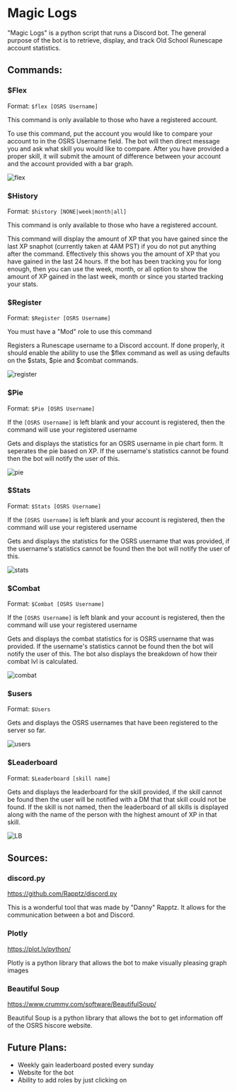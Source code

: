 # Magic Logs
"Magic Logs" is a python script that runs a Discord bot. The general purpose of the bot is to retrieve, display, and track Old School Runescape account statistics.  

## Commands:
### $Flex
Format: `$flex [OSRS Username]`

This command is only available to those who have a registered account.

To use this command, put the account you would like to compare your account to in the OSRS Username field. The bot will then direct message you and ask what skill you would like to compare. After you have provided a proper skill, it will submit the amount of difference between your account and the account provided with a bar graph.

![flex](https://i.imgur.com/dJxtczj.png)
### $History
Format: `$history [NONE|week|month|all]`

This command is only available to those who have a registered account.

This command will display the amount of XP that you have gained since the last XP snaphot (currently taken at 4AM PST) if you do not put anything after the command. Effectively this shows you the amount of XP that you have gained in the last 24 hours. If the bot has been tracking you for long enough, then you can use the week, month, or all option to show the amount of XP gained in the last week, month or since you started tracking your stats.

### $Register
Format: `$Register [OSRS Username]`

You must have a "Mod" role to use this command

Registers a Runescape username to a Discord account. If done properly, it should enable the ability to use the $flex command as well as using defaults on the $stats, $pie and $combat commands.

![register](https://i.imgur.com/BTjCDFJ.png)
### $Pie
Format: `$Pie [OSRS Username]`

If the `[OSRS Username]` is left blank and your account is registered, then the command will use your registered username

Gets and displays the statistics for an OSRS username in pie chart form. It seperates the pie based on XP. If the username's statistics cannot be found then the bot will notify the user of this.

![pie](https://i.imgur.com/pUfDwct.png)
### $Stats
Format: `$Stats [OSRS Username]`

If the `[OSRS Username]` is left blank and your account is registered, then the command will use your registered username

Gets and displays the statistics for the OSRS username that was provided, if the username's statistics cannot be found then the bot will notify the user of this.

![stats](https://i.imgur.com/WxwJOrx.png)
### $Combat
Format: `$Combat [OSRS Username]`

If the `[OSRS Username]` is left blank and your account is registered, then the command will use your registered username

Gets and displays the combat statistics for is OSRS username that was provided. If the username's statistics cannot be found then the bot will notify the user of this. The bot also displays the breakdown of how their combat lvl is calculated.

![combat](https://i.imgur.com/gaHxJIG.png)
### $users
Format: `$Users`

Gets and displays the OSRS usernames that have been registered to the server so far.

![users](https://i.imgur.com/6sFOjtl.png)
### $Leaderboard
Format: `$Leaderboard [skill name]`

Gets and displays the leaderboard for the skill provided, if the skill cannot be found then the user will be notified with a DM that that skill could not be found. If the skill is not named, then the leaderboard of all skills is displayed along with the name of the person with the highest amount of XP in that skill.

![LB](https://i.imgur.com/HaCKXvI.png)
## Sources:
### discord.py
https://github.com/Rapptz/discord.py

This is a wonderful tool that was made by "Danny" Rapptz. It allows for the communication between a bot and Discord.
### Plotly
https://plot.ly/python/

Plotly is a python library that allows the bot to make visually pleasing graph images
### Beautiful Soup
https://www.crummy.com/software/BeautifulSoup/

Beautiful Soup is a python library that allows the bot to get information off of the OSRS hiscore website.

## Future Plans:
- Weekly gain leaderboard posted every sunday
- Website for the bot
- Ability to add roles by just clicking on 
